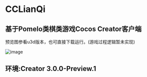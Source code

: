 # CCLianQi
基于Pomelo类棋类游戏Cocos Creator客户端
----
预览图参看u3d版本，也可直接下载运行。(游戏过程逻辑暂未实现)

![image](https://github.com/iniwap/CCLianQiClient/blob/main/screenshots/1.jpg)

环境:Creator 3.0.0-Preview.1 
---
